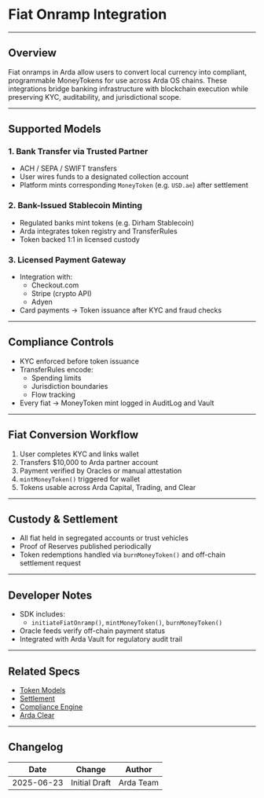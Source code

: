 # Fiat Onramp Integration

---

## Overview

Fiat onramps in Arda allow users to convert local currency into compliant, programmable MoneyTokens for use across Arda OS chains. These integrations bridge banking infrastructure with blockchain execution while preserving KYC, auditability, and jurisdictional scope.

---

## Supported Models

### 1. **Bank Transfer via Trusted Partner**
- ACH / SEPA / SWIFT transfers
- User wires funds to a designated collection account
- Platform mints corresponding `MoneyToken` (e.g. `USD.ae`) after settlement

### 2. **Bank-Issued Stablecoin Minting**
- Regulated banks mint tokens (e.g. Dirham Stablecoin)
- Arda integrates token registry and TransferRules
- Token backed 1:1 in licensed custody

### 3. **Licensed Payment Gateway**
- Integration with:
  - Checkout.com
  - Stripe (crypto API)
  - Adyen
- Card payments → Token issuance after KYC and fraud checks

---

## Compliance Controls

- KYC enforced before token issuance
- TransferRules encode:
  - Spending limits
  - Jurisdiction boundaries
  - Flow tracking
- Every fiat → MoneyToken mint logged in AuditLog and Vault

---

## Fiat Conversion Workflow

1. User completes KYC and links wallet
2. Transfers $10,000 to Arda partner account
3. Payment verified by Oracles or manual attestation
4. `mintMoneyToken()` triggered for wallet
5. Tokens usable across Arda Capital, Trading, and Clear

---

## Custody & Settlement

- All fiat held in segregated accounts or trust vehicles
- Proof of Reserves published periodically
- Token redemptions handled via `burnMoneyToken()` and off-chain settlement request

---

## Developer Notes

- SDK includes:
  - `initiateFiatOnramp()`, `mintMoneyToken()`, `burnMoneyToken()`
- Oracle feeds verify off-chain payment status
- Integrated with Arda Vault for regulatory audit trail

---

## Related Specs

- [Token Models](../protocol/token-models.md)
- [Settlement](../protocol/settlement.md)
- [Compliance Engine](../protocol/compliance-engine.md)
- [Arda Clear](../product/arda-core.md)

---

## Changelog

| Date       | Change           | Author       |
|------------|------------------|--------------|
| 2025-06-23 | Initial Draft    | Arda Team    |
